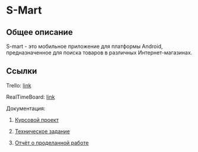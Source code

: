 # S-Mart
## Общее описание
S-mart - это мобильное приложение  для платформы Android, предназначенное для поиска товаров в различных Интернет-магазинах.

## Ссылки
Trello: [link](https://trello.com/b/axC43PUO/s-mart)

RealTimeBoard: [link](https://realtimeboard.com/app/board/o9J_kxgTYOc=/)

Документация:

1. [Курсовой проект](./docs/Курсовая%20работа.docx)

2. [Техническое задание](./docs/ТЗ.docx)

3. [Отчёт о проделанной работе](./docs/Отчёт%20о%20проделанной%20работе.docx)
